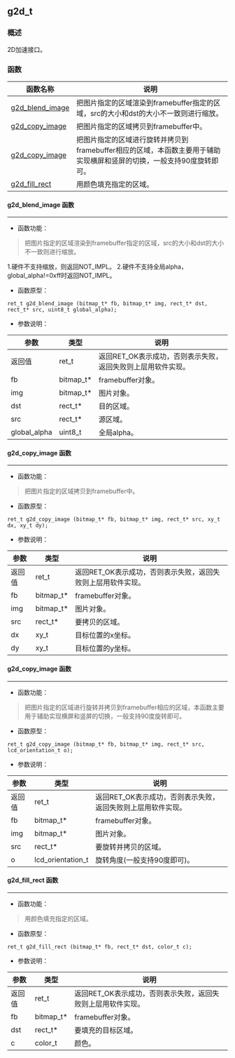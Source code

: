 ## g2d\_t
### 概述

 2D加速接口。

### 函数
<p id="g2d_t_methods">

| 函数名称 | 说明 | 
| -------- | ------------ | 
| <a href="#g2d_t_g2d_blend_image">g2d\_blend\_image</a> | 把图片指定的区域渲染到framebuffer指定的区域，src的大小和dst的大小不一致则进行缩放。 |
| <a href="#g2d_t_g2d_copy_image">g2d\_copy\_image</a> | 把图片指定的区域拷贝到framebuffer中。 |
| <a href="#g2d_t_g2d_copy_image">g2d\_copy\_image</a> | 把图片指定的区域进行旋转并拷贝到framebuffer相应的区域，本函数主要用于辅助实现横屏和竖屏的切换，一般支持90度旋转即可。 |
| <a href="#g2d_t_g2d_fill_rect">g2d\_fill\_rect</a> | 用颜色填充指定的区域。 |
#### g2d\_blend\_image 函数
-----------------------

* 函数功能：

> <p id="g2d_t_g2d_blend_image"> 把图片指定的区域渲染到framebuffer指定的区域，src的大小和dst的大小不一致则进行缩放。
 1.硬件不支持缩放，则返回NOT_IMPL。
 2.硬件不支持全局alpha，global_alpha!=0xff时返回NOT_IMPL。



* 函数原型：

```
ret_t g2d_blend_image (bitmap_t* fb, bitmap_t* img, rect_t* dst, rect_t* src, uint8_t global_alpha);
```

* 参数说明：

| 参数 | 类型 | 说明 |
| -------- | ----- | --------- |
| 返回值 | ret\_t | 返回RET\_OK表示成功，否则表示失败，返回失败则上层用软件实现。 |
| fb | bitmap\_t* | framebuffer对象。 |
| img | bitmap\_t* | 图片对象。 |
| dst | rect\_t* | 目的区域。 |
| src | rect\_t* | 源区域。 |
| global\_alpha | uint8\_t | 全局alpha。 |
#### g2d\_copy\_image 函数
-----------------------

* 函数功能：

> <p id="g2d_t_g2d_copy_image"> 把图片指定的区域拷贝到framebuffer中。



* 函数原型：

```
ret_t g2d_copy_image (bitmap_t* fb, bitmap_t* img, rect_t* src, xy_t dx, xy_t dy);
```

* 参数说明：

| 参数 | 类型 | 说明 |
| -------- | ----- | --------- |
| 返回值 | ret\_t | 返回RET\_OK表示成功，否则表示失败，返回失败则上层用软件实现。 |
| fb | bitmap\_t* | framebuffer对象。 |
| img | bitmap\_t* | 图片对象。 |
| src | rect\_t* | 要拷贝的区域。 |
| dx | xy\_t | 目标位置的x坐标。 |
| dy | xy\_t | 目标位置的y坐标。 |
#### g2d\_copy\_image 函数
-----------------------

* 函数功能：

> <p id="g2d_t_g2d_copy_image"> 把图片指定的区域进行旋转并拷贝到framebuffer相应的区域，本函数主要用于辅助实现横屏和竖屏的切换，一般支持90度旋转即可。



* 函数原型：

```
ret_t g2d_copy_image (bitmap_t* fb, bitmap_t* img, rect_t* src, lcd_orientation_t o);
```

* 参数说明：

| 参数 | 类型 | 说明 |
| -------- | ----- | --------- |
| 返回值 | ret\_t | 返回RET\_OK表示成功，否则表示失败，返回失败则上层用软件实现。 |
| fb | bitmap\_t* | framebuffer对象。 |
| img | bitmap\_t* | 图片对象。 |
| src | rect\_t* | 要旋转并拷贝的区域。 |
| o | lcd\_orientation\_t | 旋转角度(一般支持90度即可)。 |
#### g2d\_fill\_rect 函数
-----------------------

* 函数功能：

> <p id="g2d_t_g2d_fill_rect"> 用颜色填充指定的区域。



* 函数原型：

```
ret_t g2d_fill_rect (bitmap_t* fb, rect_t* dst, color_t c);
```

* 参数说明：

| 参数 | 类型 | 说明 |
| -------- | ----- | --------- |
| 返回值 | ret\_t | 返回RET\_OK表示成功，否则表示失败，返回失败则上层用软件实现。 |
| fb | bitmap\_t* | framebuffer对象。 |
| dst | rect\_t* | 要填充的目标区域。 |
| c | color\_t | 颜色。 |
